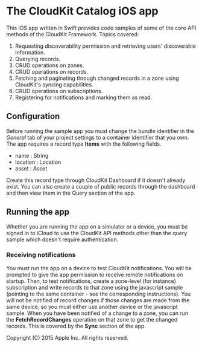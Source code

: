 # The CloudKit Catalog iOS app

This iOS app written in Swift provides code samples of some of the core API methods of the CloudKit Framework. Topics
covered:

1. Requesting discoverability permission and retrieving users' discoverable information.
2. Querying records.
3. CRUD operations on zones.
4. CRUD operations on records.
5. Fetching and paginating through changed records in a zone using CloudKit's syncing capabilities.
6. CRUD operations on subscriptions.
7. Registering for notifications and marking them as read.

## Configuration

Before running the sample app you must change the bundle identifier in the *General* tab of your project settings to a
container identifier that you own. The app requires a record type **Items** with the following fields.

* name : String
* location : Location
* asset : Asset

Create this record type through CloudKit Dashboard if it doesn't already exist. You can also create a couple of public
records through the dashboard and then view them in the Query section of the app.

## Running the app

Whether you are running the app on a simulator or a device, you must be signed in to iCloud to use the CloudKit API methods
other than the query sample which doesn't require authentication.

### Receiving notifications

You must run the app on a device to test CloudKit notifications. You will be prompted to give the app permission to receive 
remote notifications on startup. Then, to test notifications, create a zone-level (for instance) subscription and write
records to that zone using the javascript sample (pointing to the same container - see the corresponding instructions). You
will not be notified of record changes if those changes are made from the same device, so you must either use another device or
the javascript sample. When you have been notified of a change to a zone, you can run the **FetchRecordChanges** operation on 
that zone to get the changed records. This is covered by the **Sync** section of the app.


Copyright (C) 2015 Apple Inc. All rights reserved.